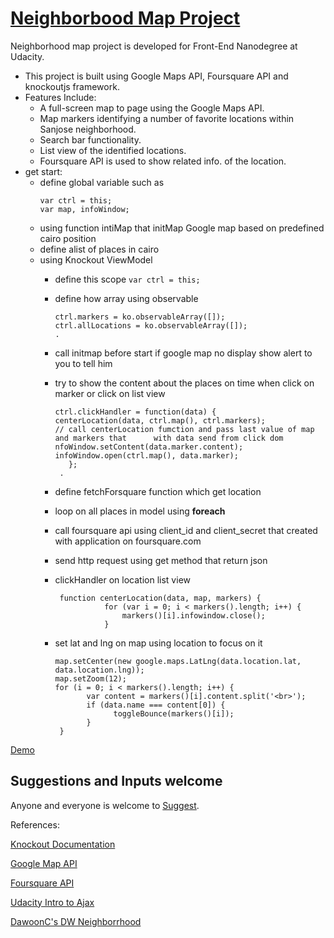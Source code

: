 # [Neighborbood Map Project](https://github.com/AyaatELdor/Neighborhood-Map)

Neighborhood map project is developed for Front-End Nanodegree at Udacity.

* This project is built using Google Maps API, Foursquare API and knockoutjs framework.
* Features Include: 
  * A full-screen map to page using the Google Maps API.
  * Map markers identifying a number of favorite locations within Sanjose neighborhood.
  * Search bar functionality.
  * List view of the identified locations.
  * Foursquare API is used to show related info. of the location.
* get start:
  * define global variable such as
       ```
       var ctrl = this;
       var map, infoWindow;
       ```
  * using function intiMap that initMap Google map based on predefined cairo position
  * define alist of places in cairo
  * using Knockout ViewModel
    * define this scope ``` var ctrl = this; ```
    * define how array using observable 
    
          
          ctrl.markers = ko.observableArray([]);
          ctrl.allLocations = ko.observableArray([]);
          .
          
    * call initmap before start if google map no display show alert to you to tell him
    * try to show the content about the places on time when click on marker or click on list view
    
           
          ctrl.clickHandler = function(data) {
          centerLocation(data, ctrl.map(), ctrl.markers); 
          // call centerLocation fumction and pass last value of map and markers that      with data send from click dom
          nfoWindow.setContent(data.marker.content);
          infoWindow.open(ctrl.map(), data.marker);
             };
           .
           
    * define  fetchForsquare function which get location
    * loop on all places in model using **foreach**
    * call foursquare api using client_id and client_secret that created with application on foursquare.com
    * send http request using get method that return json
    * clickHandler on location list view
    
            
           function centerLocation(data, map, markers) { 
                     for (var i = 0; i < markers().length; i++) {
                         markers()[i].infowindow.close();
                     }
           
      
    * set lat and lng on map using location to focus on it
       
          map.setCenter(new google.maps.LatLng(data.location.lat,      data.location.lng));
          map.setZoom(12);
          for (i = 0; i < markers().length; i++) {
                 var content = markers()[i].content.split('<br>');
                 if (data.name === content[0]) {
                       toggleBounce(markers()[i]);
                 }
           } 

[Demo](http://subratrout.github.io/neighborhood-map)

## Suggestions and Inputs welcome

Anyone and everyone is welcome to [Suggest](CONTRIBUTING.md).

References:

[Knockout Documentation](http://knockoutjs.com/documentation/introduction.html)

[Google Map API](https://developers.google.com/maps/documentation/javascript/tutorial)

[Foursquare API](https://developer.foursquare.com)

[Udacity Intro to Ajax](https://www.udacity.com/course/ud110)

[DawoonC's DW Neighborrhood](https://github.com/DawoonC/dw-neighborhood)
